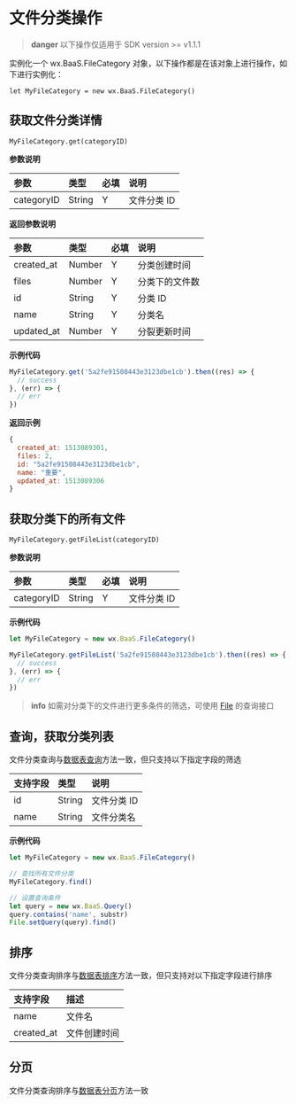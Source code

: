 # 文件分类操作

> **danger**
> 以下操作仅适用于 SDK version >= v1.1.1

实例化一个 wx.BaaS.FileCategory 对象，以下操作都是在该对象上进行操作，如下进行实例化：

`let MyFileCategory = new wx.BaaS.FileCategory()`

## 获取文件分类详情

`MyFileCategory.get(categoryID)`

**参数说明**

| 参数        | 类型   | 必填 | 说明 |
| :--------- | :----- | :-- | :-- |
| categoryID | String | Y   | 文件分类 ID |

**返回参数说明**

| 参数        | 类型   | 必填 | 说明 |
| :--------- | :----- | :-- | :-- |
| created_at | Number | Y   | 分类创建时间 |
| files      | Number | Y   | 分类下的文件数 |
| id         | String | Y   | 分类 ID |
| name       | String | Y   | 分类名 |
| updated_at | Number | Y   | 分裂更新时间 |

**示例代码**

```js
MyFileCategory.get('5a2fe91508443e3123dbe1cb').then((res) => {
  // success
}, (err) => {
  // err
})
```

**返回示例**

```js
{
  created_at: 1513089301,
  files: 2,
  id: "5a2fe91508443e3123dbe1cb",
  name: "重要",
  updated_at: 1513089306
}
```


## 获取分类下的所有文件

`MyFileCategory.getFileList(categoryID)`

**参数说明**

| 参数        | 类型    | 必填 | 说明 |
| :--------- | :------ | :-- | :-------- |
| categoryID | String  | Y   | 文件分类 ID |

**示例代码**

```js
let MyFileCategory = new wx.BaaS.FileCategory()

MyFileCategory.getFileList('5a2fe91508443e3123dbe1cb').then((res) => {
  // success
}, (err) => {
  // err
})
```
> **info**
> 如需对分类下的文件进行更多条件的筛选，可使用 [File](./file.md) 的查询接口

## 查询，获取分类列表

文件分类查询与[数据表查询](../schema/query.md)方法一致，但只支持以下指定字段的筛选

| 支持字段 | 类型   | 说明 |
| :----- | :----- | :-- |
| id     | String | 文件分类 ID |
| name   | String | 文件分类名 |

**示例代码**

```js
let MyFileCategory = new wx.BaaS.FileCategory()

// 查找所有文件分类
MyFileCategory.find()

// 设置查询条件
let query = new wx.BaaS.Query()
query.contains('name', substr)
File.setQuery(query).find()
```

## 排序

文件分类查询排序与[数据表排序](../schema/limit-and-order.md)方法一致，但只支持对以下指定字段进行排序

| 支持字段    | 描述        |
| :--------- | :--------- |
| name       | 文件名      |
| created_at | 文件创建时间 |

## 分页
文件分类查询排序与[数据表分页](../schema/limit-and-order.md)方法一致